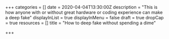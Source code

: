 +++
categories = []
date = 2020-04-04T13:30:00Z
description = "This is how anyone with or without great hardware or coding experience can make a deep fake"
displayInList = true
displayInMenu = false
draft = true
dropCap = true
resources = []
title = "How to deep fake without spending a dime"

+++
